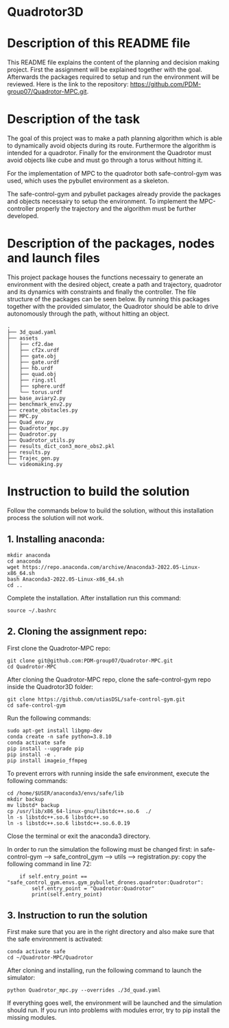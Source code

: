 # Quadrotor3D

# Description of this README file
This README file explains the content of the planning and decision making project. First the assignment will be explained together with the goal.  Afterwards the packages required to setup and run the environment will be reviewed. Here is the link to the repository: https://github.com/PDM-group07/Quadrotor-MPC.git.
# 

# Description of the task
The goal of this project was to make a path planning algorithm which is able to dynamically avoid objects during its route. Furthermore the algorithm is intended for a quadrotor. Finally for the environment the Quadrotor must avoid objects like cube and must go through a torus without hitting it.

For the implementation of MPC to the quadrotor both safe-control-gym was used, which uses the pybullet environment as a skeleton.

The safe-control-gym and pybullet packages already provide the packages and objects necessairy to setup the environment. To implement the MPC-controller properly the trajectory and the algorithm must be further developed. 

# 
# Description of the packages, nodes and launch files
This project package houses the functions necessairy to generate an environment with the desired object, create a path and trajectory, quadrotor and its dynamics with constraints and finally the controller. The file structure of the packages can be seen below. By running this packages together with the provided simulator, the Quadrotor should be able to drive autonomously through the path, without hitting an object.
```
.
├── 3d_quad.yaml
├── assets
│   ├── cf2.dae
│   ├── cf2x.urdf
│   ├── gate.obj
│   ├── gate.urdf
│   ├── hb.urdf
│   ├── quad.obj
│   ├── ring.stl
│   ├── sphere.urdf
│   └── torus.urdf
├── base_aviary2.py
├── benchmark_env2.py
├── create_obstacles.py
├── MPC.py
├── Quad_env.py
├── Quadrotor_mpc.py
├── Quadrotor.py
├── Quadrotor_utils.py
├── results_dict_con3_more_obs2.pkl
├── results.py
├── Trajec_gen.py
└── videomaking.py
```
# 
# Instruction to build the solution  

Follow the commands below to build the solution, without this installation process the solution will not work. 
## 1. Installing anaconda:

    mkdir anaconda
    cd anaconda
    wget https://repo.anaconda.com/archive/Anaconda3-2022.05-Linux-x86_64.sh
    bash Anaconda3-2022.05-Linux-x86_64.sh
    cd ..
    
    
Complete the installation. After installation run this command:

    source ~/.bashrc

## 2. Cloning the assignment repo:

First clone the Quadrotor-MPC repo:
    
    git clone git@github.com:PDM-group07/Quadrotor-MPC.git
    cd Quadrotor-MPC
    
After cloning the Quadrotor-MPC repo, clone the safe-control-gym repo inside the Quadrotor3D folder:

    git clone https://github.com/utiasDSL/safe-control-gym.git
    cd safe-control-gym

Run the following commands:
    
    sudo apt-get install libgmp-dev
    conda create -n safe python=3.8.10
    conda activate safe
    pip install --upgrade pip
    pip install -e .
    pip install imageio_ffmpeg

To prevent errors with running inside the safe environment, execute the following commands:
    
    cd /home/$USER/anaconda3/envs/safe/lib
    mkdir backup
    mv libstd* backup 
    cp /usr/lib/x86_64-linux-gnu/libstdc++.so.6  ./
    ln -s libstdc++.so.6 libstdc++.so
    ln -s libstdc++.so.6 libstdc++.so.6.0.19

Close the terminal or exit the anaconda3 directory.

In order to run the simulation the following must be changed first:
    in safe-control-gym --> safe_control_gym --> utils --> registration.py:
    copy the following command in line 72:

        if self.entry_point == "safe_control_gym.envs.gym_pybullet_drones.quadrotor:Quadrotor":
            self.entry_point = "Quadrotor:Quadrotor"
            print(self.entry_point)

## 3. Instruction to run the solution
First make sure that you are in the right directory and also make sure that the safe environment is activated:

	conda activate safe
	cd ~/Quadrotor-MPC/Quadrotor

After cloning and installing, run the following command to launch the simulator:

	python Quadrotor_mpc.py --overrides ./3d_quad.yaml

If everything goes well, the environment will be launched and the simulation should run. If you run into problems with modules error, try to pip install the missing modules. 


